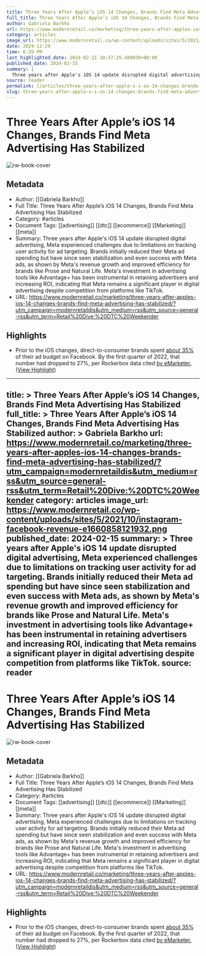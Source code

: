 ```yaml
---
title: Three Years After Apple’s iOS 14 Changes, Brands Find Meta Advertising Has Stabilized
full_title: Three Years After Apple’s iOS 14 Changes, Brands Find Meta Advertising Has Stabilized
author: Gabriela Barkho
url: https://www.modernretail.co/marketing/three-years-after-apples-ios-14-changes-brands-find-meta-advertising-has-stabilized/?utm_campaign=modernretaildis&utm_medium=rss&utm_source=general-rss&utm_term=Retail%20Dive:%20DTC%20Weekender
category: articles
image_url: https://www.modernretail.co/wp-content/uploads/sites/5/2021/10/instagram-facebook-revenue-e1660858121932.png
date: 2024-12-29
time: 6:39 PM
last_highlighted_date: 2024-02-21 10:57:35.488036+00:00
published_date: 2024-02-15
summary: |
  Three years after Apple's iOS 14 update disrupted digital advertising, Meta experienced challenges due to limitations on tracking user activity for ad targeting. Brands initially reduced their Meta ad spending but have since seen stabilization and even success with Meta ads, as shown by Meta's revenue growth and improved efficiency for brands like Prose and Natural Life. Meta's investment in advertising tools like Advantage+ has been instrumental in retaining advertisers and increasing ROI, indicating that Meta remains a significant player in digital advertising despite competition from platforms like TikTok.
source: reader
permalink: l/articles/three-years-after-apple-s-i-os-14-changes-brands-find-meta-advertising-has-stabilized
slug: three-years-after-apple-s-i-os-14-changes-brands-find-meta-advertising-has-stabilized
---
```

# Three Years After Apple’s iOS 14 Changes, Brands Find Meta Advertising Has Stabilized

![rw-book-cover](https://www.modernretail.co/wp-content/uploads/sites/5/2021/10/instagram-facebook-revenue-e1660858121932.png)

## Metadata
- Author: [[Gabriela Barkho]]
- Full Title: Three Years After Apple’s iOS 14 Changes, Brands Find Meta Advertising Has Stabilized
- Category: #articles
- Document Tags: [[advertising]] [[dtc]] [[ecommerce]] [[Marketing]] [[meta]] 
- Summary: Three years after Apple's iOS 14 update disrupted digital advertising, Meta experienced challenges due to limitations on tracking user activity for ad targeting. Brands initially reduced their Meta ad spending but have since seen stabilization and even success with Meta ads, as shown by Meta's revenue growth and improved efficiency for brands like Prose and Natural Life. Meta's investment in advertising tools like Advantage+ has been instrumental in retaining advertisers and increasing ROI, indicating that Meta remains a significant player in digital advertising despite competition from platforms like TikTok.
- URL: https://www.modernretail.co/marketing/three-years-after-apples-ios-14-changes-brands-find-meta-advertising-has-stabilized/?utm_campaign=modernretaildis&utm_medium=rss&utm_source=general-rss&utm_term=Retail%20Dive:%20DTC%20Weekender

## Highlights
- Prior to the iOS changes, direct-to-consumer brands spent [about 35%](https://www.modernretail.co/technology/there-are-headwinds-happening-in-the-industry-inside-metas-post-ios14-strategy/) of their ad budget on Facebook. By the first quarter of 2022, that number had dropped to 27%, per Rockerbox data cited [by eMarketer.](https://www.insiderintelligence.com/content/d2c-brands-2022) ([View Highlight](https://read.readwise.io/read/01hq5n0m85yfrby2t5450k17b0))


---
title: >
  Three Years After Apple’s iOS 14 Changes, Brands Find Meta Advertising Has Stabilized
full_title: >
  Three Years After Apple’s iOS 14 Changes, Brands Find Meta Advertising Has Stabilized
author: >
  Gabriela Barkho
url: https://www.modernretail.co/marketing/three-years-after-apples-ios-14-changes-brands-find-meta-advertising-has-stabilized/?utm_campaign=modernretaildis&utm_medium=rss&utm_source=general-rss&utm_term=Retail%20Dive:%20DTC%20Weekender
category: articles
image_url: https://www.modernretail.co/wp-content/uploads/sites/5/2021/10/instagram-facebook-revenue-e1660858121932.png
published_date: 2024-02-15
summary: >
  Three years after Apple's iOS 14 update disrupted digital advertising, Meta experienced challenges due to limitations on tracking user activity for ad targeting. Brands initially reduced their Meta ad spending but have since seen stabilization and even success with Meta ads, as shown by Meta's revenue growth and improved efficiency for brands like Prose and Natural Life. Meta's investment in advertising tools like Advantage+ has been instrumental in retaining advertisers and increasing ROI, indicating that Meta remains a significant player in digital advertising despite competition from platforms like TikTok.
source: reader
---
# Three Years After Apple’s iOS 14 Changes, Brands Find Meta Advertising Has Stabilized

![rw-book-cover](https://www.modernretail.co/wp-content/uploads/sites/5/2021/10/instagram-facebook-revenue-e1660858121932.png)

## Metadata
- Author: [[Gabriela Barkho]]
- Full Title: Three Years After Apple’s iOS 14 Changes, Brands Find Meta Advertising Has Stabilized
- Category: #articles
- Document Tags: [[advertising]] [[dtc]] [[ecommerce]] [[Marketing]] [[meta]] 
- Summary: Three years after Apple's iOS 14 update disrupted digital advertising, Meta experienced challenges due to limitations on tracking user activity for ad targeting. Brands initially reduced their Meta ad spending but have since seen stabilization and even success with Meta ads, as shown by Meta's revenue growth and improved efficiency for brands like Prose and Natural Life. Meta's investment in advertising tools like Advantage+ has been instrumental in retaining advertisers and increasing ROI, indicating that Meta remains a significant player in digital advertising despite competition from platforms like TikTok.
- URL: https://www.modernretail.co/marketing/three-years-after-apples-ios-14-changes-brands-find-meta-advertising-has-stabilized/?utm_campaign=modernretaildis&utm_medium=rss&utm_source=general-rss&utm_term=Retail%20Dive:%20DTC%20Weekender

## Highlights
- Prior to the iOS changes, direct-to-consumer brands spent [about 35%](https://www.modernretail.co/technology/there-are-headwinds-happening-in-the-industry-inside-metas-post-ios14-strategy/) of their ad budget on Facebook. By the first quarter of 2022, that number had dropped to 27%, per Rockerbox data cited [by eMarketer.](https://www.insiderintelligence.com/content/d2c-brands-2022) ([View Highlight](https://read.readwise.io/read/01hq5n0m85yfrby2t5450k17b0))


